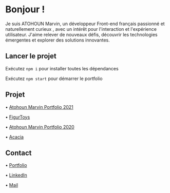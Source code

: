 # Bonjour !

Je suis ATOHOUN Marvin, un développeur Front-end français passionné et naturellement curieux , avec un intérêt pour l'interaction et l'expérience utilisateur. J'aime relever de nouveaux défis, découvrir les technologies émergentes et explorer des solutions innovantes.

## Lancer le projet

Exécutez `npm i` pour installer toutes les dépendances

Exécutez `npm start` pour démarrer le portfolio

## Projet

• [Atohoun Marvin Portfolio 2021](https://atohoun-marvin.fr/)

• [FigurToys](https://github.com/matohoundev/Wordpress-FigurToys)

• [Atohoun Marvin Portfolio 2020](https://github.com/matohoundev/Portfolio-2020)

• [Acacia](https://github.com/matohoundev/Acacia)

## Contact

• [Portfolio](https://atohoun-marvin.fr/)

• [LinkedIn](https://www.linkedin.com/in/marvin-atohoun)

• [Mail](matohoundev@gmail.com)
